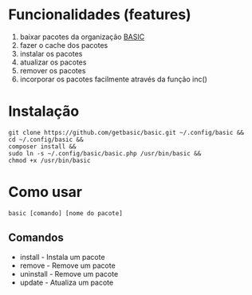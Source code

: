 # Funcionalidades (features)
1. baixar pacotes da organização [BASIC](https://github.com/getbasic)
2. fazer o cache dos pacotes
3. instalar os pacotes
4. atualizar os pacotes
5. remover os pacotes
6. incorporar os pacotes facilmente através da função inc()

# Instalação
    git clone https://github.com/getbasic/basic.git ~/.config/basic &&
    cd ~/.config/basic &&
    composer install &&
    sudo ln -s ~/.config/basic/basic.php /usr/bin/basic &&
    chmod +x /usr/bin/basic

# Como usar
```
basic [comando] [nome do pacote]
```
## Comandos
- install - Instala um pacote
- remove - Remove um pacote
- uninstall - Remove um pacote
- update - Atualiza um pacote
